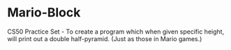 # Mario-Block
CS50 Practice Set - To create a program which when given specific height, will print out a double half-pyramid. (Just as those in Mario games.)
